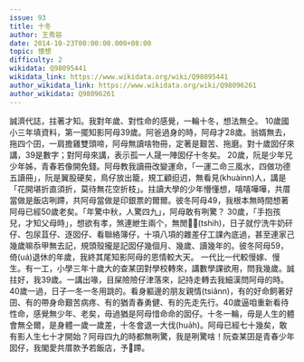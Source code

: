 ```yaml
---
issue: 93
title: 十冬
author: 王秀容
date: 2014-10-23T00:00:00.000+08:00
topic: 懷想
difficulty: 2
wikidata: Q98095441
wikidata_link: https://www.wikidata.org/wiki/Q98095441
author_wikidata_link: https://www.wikidata.org/wiki/Q98096261
author_wikidata: Q98096261
---
```

誠濟代誌，拄著才知。我對年歲、對性命的感覺，一輪十冬，想法無仝。
10歲國小三年填資料，第一擺知影阿母39歲。阿爸過身的時，阿母才28歲。翁婿無去，拖四个囝，一肩擔雞雙頭啼，阿母無讀啥物冊，定著是艱苦、拖磨。對十歲囡仔來講，39是數字；對阿母來講，表示孤一人晟一陣囡仔十冬矣。
20歲，阮是少年兄少年姊，青春若像開免錢。阿母教我讀冊改變運命，「一運二命三風水，四做功德五讀冊」，阮是翼股硬矣，鳥仔放出籠，規工顧𨑨迌，無看見(khuàinn)人，講是「花開堪折直須折，莫待無花空折枝」。拄讀大學的少年懵懂想，嘻嘻嘩嘩，共厝當做是飯店咧蹛，共阿母當做是印銀票的爾爾。彼冬阿母49，我根本無時間想著阿母已經50歲老矣。「年驚中秋，人驚四九」，阿母敢有咧驚？
30歲，「手抱孩兒，才知父母時」，想欲有孝，煞連紲生兩个，無閒𩑾𩑾(tshih)，日子就佇洗牛奶矸仔、包尿苴仔、逐囡仔、看聯絡簿仔，十項八項的雜差仔工課內底過，甚至連家己幾歲嘛忝甲無去記，規頭殼攏是記囡仔幾個月、幾歲、讀幾年的。彼冬阿母59，倚(uá)退休的年歲，我終其尾知影阿母的恩情較大天。
一代比一代較慢嫁、慢生。有一工，小學三年十歲大的查某囝對學校轉來，講數學課欲用，問我幾歲。誠拄好，我39歲。一講出喙，目屎險險仔津落來，記持走轉去我細漢問阿母的時。
40歲一過，日子一冬一冬用跳的。看身軀邊的朋友親情(tsiânn)，有的好命飼著好囝、有的帶身命艱苦病疼、有的猶青春勇健、有的先走先行。40歲逼咱重新看待性命，感覺無少年、老矣，毋過猶是阿母惜命命的囡仔。十冬一輪，毋是人生的體會無仝爾，是身體一歲一歲差，十冬會退一大伐(hua̍h)。阿母已經七十幾矣，敢有影人生七十才開始？阿母四九的時都無咧驚，我是咧驚啥！阮查某囝是青春少年囡仔，我閣愛共厝款予若飯店，予𪜶蹛。